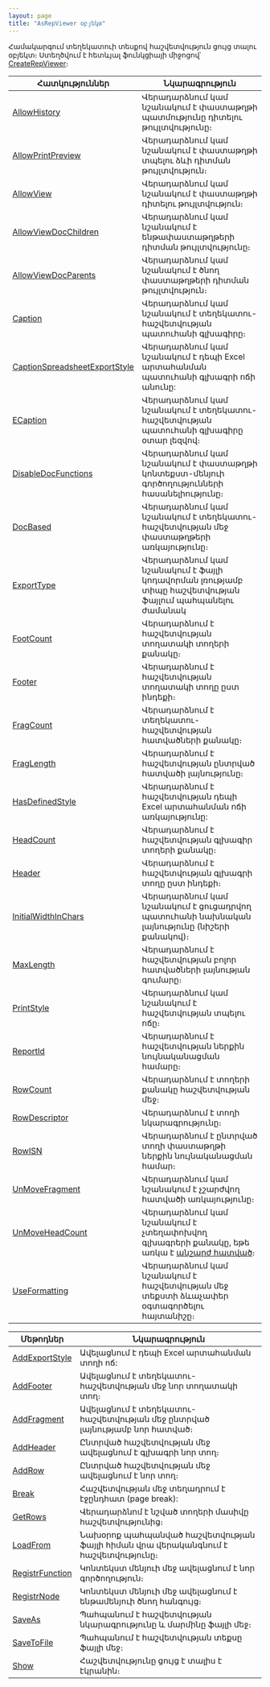 ```yaml
---
layout: page
title: "AsRepViewer օբյեկտ"
---
```


Համակարգում տեղեկատուի տեսքով  հաշվետվություն ցույց տալու օբյեկտ։  Ստեղծվում է հետևյալ ֆունկցիայի միջոցով՝ [CreateRepViewer](Functions/CreateRepViewer.html)։

|Հատկություններ|Նկարագրություն|
|--|--|
|[AllowHistory](AsRepViewer/AllowHistory.md)|Վերադարձնում կամ նշանակում է փաստաթղթի պատմությունը դիտելու թույլտվությունը։|
|[AllowPrintPreview](AsRepViewer/AllowPrintPreview.md)|Վերադարձնում կամ նշանակում է  փաստաթղթի տպելու ձևի դիտման թույլտվություն։|
|[AllowView](AsRepViewer/AllowView.md)|Վերադարձնում կամ նշանակում է փաստաթղթի դիտելու թույլտվություն։|
|[AllowViewDocChildren](AsRepViewer/AllowViewDocChildren.md)|Վերադարձնում կամ նշանակում է ենթափաստաթղթերի դիտման թույլտվությունը։|
|[AllowViewDocParents](AsRepViewer/AllowViewDocParents.md)|Վերադարձնում կամ նշանակում է ծնող փաստաթղթերի դիտման թույլտվություն։ |
|[Caption](AsRepViewer/Caption.md)|Վերադարձնում կամ նշանակում է տեղեկատու-հաշվետվության պատուհանի գլխագիրը։|
|[CaptionSpreadsheetExportStyle](AsRepViewer/CaptionSpreadsheetExportStyle.md)| Վերադարձնում կամ նշանակում է դեպի Excel արտահանման պատուհանի գլխագրի ոճի անունը:|
|[ECaption](AsRepViewer/Caption.md)|Վերադարձնում կամ նշանակում է տեղեկատու-հաշվետվության պատուհանի գլխագիրը օտար լեզվով։|
|[DisableDocFunctions](AsRepViewer/DisableDocFunctions.md)|Վերադարձնում կամ նշանակում է փաստաթղթի կոնտեքստ-մենյուի գործողությունների հասանելիությունը։ |
|[DocBased](AsRepViewer/DocBased.md)|Վերադարձնում կամ նշանակում է տեղեկատու-հաշվետվության մեջ փաստաթղթերի առկայությունը։ |
|[ExportType](AsRepViewer/ExportType.md)| Վերադարձնում կամ նշանակում է ֆայլի կոդավորման լռությամբ տիպը  հաշվետվության ֆայլում պահպանելու ժամանակ |
|[FootCount](AsRepViewer/FootCount.md)| Վերադարձնում է հաշվետվության տողատակի տողերի քանակը։ |
|[Footer](AsRepViewer/Footer.md)|Վերադարձնում է հաշվետվության  տողատակի տողը ըստ ինդեքի։ |
|[FragCount](AsRepViewer/FragCount.md)| Վերադարձնում է տեղեկատու-հաշվետվության հատվածների քանակը։ |
|[FragLength](AsRepViewer/FragLength.md)| Վերադարձնում է հաշվետվության  ընտրված հատվածի լայնությունը։ |
|[HasDefinedStyle](AsRepViewer/HasDefinedStyle.md)| Վերադարձնում է հաշվետվության  դեպի Excel արտահանման ոճի առկայությունը: |
|[HeadCount](AsRepViewer/HeadCount.md)| Վերադարձնում է հաշվետվության գլխագիր տողերի քանակը։|
|[Header](AsRepViewer/Header.md)| Վերադարձնում է հաշվետվության գլխագրի տողը ըստ ինդեքի։|
|[InitialWidthInChars](AsRepViewer/InitialWidthInChars.md)| Վերադարձնում կամ նշանակում է ցուցադրվող պատուհանի նախնական լայնությունը (նիշերի քանակով)։ |
|[MaxLength](AsRepViewer/MaxLength.md)| Վերադարձնում է հաշվետվության բոլոր հատվածների լայնության գումարը։ |
|[PrintStyle](AsRepViewer/PrintStyle.md)| Վերադարձնում կամ նշանակում է հաշվետվության տպելու ոճը։ |
|[ReportId](AsRepViewer/ReportId.md)| Վերադարձնում է հաշվետվության ներքին նույնականացման համարը։ |
|[RowCount](AsRepViewer/RowCount.md)|Վերադարձնում է տողերի քանակը հաշվետվության մեջ։ |
|[RowDescriptor](AsRepViewer/RowDescriptor.md)| Վերադարձնում է տողի նկարագրությունը։ |
|[RowISN](AsRepViewer/RowISN.md)| Վերադարձնում է ընտրված տողի փաստաթղթի ներքին նույնականացման համար։ |
|[UnMoveFragment](AsRepViewer/UnMoveFragment.md)| Վերադարձնում կամ նշանակում է չշարժվող հատվածի առկայությունը։ |
|[UnMoveHeadCount](AsRepViewer/UnMoveHeadCount.md)| Վերադարձնում կամ նշանակում է չտեղափոխվող գլխագրերի քանակը, եթե առկա է [անշարժ հատված](UnMoveFragment.md)։ |
|[UseFormatting](AsRepViewer/UseFormatting.md)|Վերադարձնում կամ նշանակում է հաշվետվության մեջ տեքստի ձևաչափեր օգտագործելու հայտանիշը։|



| Մեթոդներ | Նկարագրություն |
|--|--|
|[AddExportStyle](AsRepViewer/AddExportStyle.md)| Ավելացնում է  դեպի Excel արտահանման տողի ոճ:|
|[AddFooter](AsRepViewer/AddFooter.md)| Ավելացնում է տեղեկատու-հաշվետվության մեջ նոր տողատակի տող։ |
|[AddFragment](AsRepViewer/AddFragment.md)| Ավելացնում է տեղեկատու-հաշվետվության մեջ ընտրված լայնությամբ նոր հատված։ |
|[AddHeader](AsRepViewer/AddHeader.md)| Ընտրված հաշվետվության մեջ ավելացնում է գլխագրի նոր տող։ |
|[AddRow](AsRepViewer/AddRow.md)|  Ընտրված հաշվետվության մեջ ավելացնում է նոր տող։ |
|[Break](AsRepViewer/Break.md)|Հաշվետվության մեջ տեղադրում է էջընդհատ (page break): |
|[GetRows](AsRepViewer/GetRows.md)| Վերադարձնոմ է նշված տողերի մասիվը հաշվետվությունից։   |
|[LoadFrom](AsRepViewer/LoadFrom.md)| Նախօրոք պահպանված հաշվետվության ֆայլի հիման վրա վերականգնում է հաշվետվությունը։ |
|[RegistrFunction](AsRepViewer/RegistrFunction.md)|Կոնտեկստ մենյուի մեջ ավելացնում է նոր գործողություն։ |
|[RegistrNode](AsRepViewer/RegistrNode.md)| Կոնտեկստ մենյուի մեջ ավելացնում է ենթամենյուի ծնող հանգույց։|
|[SaveAs](AsRepViewer/SaveAs.md)| Պահպանում է հաշվետվության նկարագրությունը և մարմինը ֆայլի մեջ։ |
|[SaveToFile](AsRepViewer/SaveToFile.md)| Պահպանում է հաշվետվության տեքսը ֆայլի մեջ։ |
|[Show](AsRepViewer/Show.md)| Հաշվետվությունը ցույց է տալիս է էկրանին։ |





